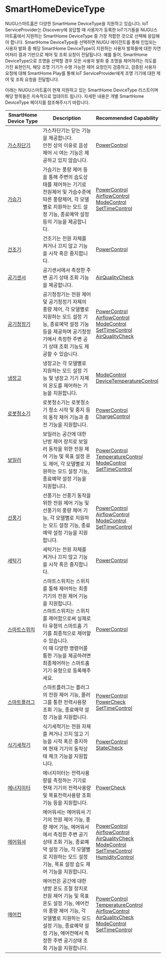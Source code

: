 # SmartHomeDeviceType

NUGU스마트홈은 다양한 SmartHome DeviceType을 지원하고 있습니다. IoT ServiceProvider는 Discovery에 응답할 때 사용자가 등록한 IoT기기들을 NUGU스마트홈에서 지원하는 SmartHome DeviceType 중 가장 적합한 것으로 선택해 응답해야 합니다. SmartHome DeviceType을 선택하면 NUGU 에이전트를 통해 인입되는 사용자 발화 중 해당 SmartHome DeviceType이 지원하는 사용자 발화들에 대한 자연어처리 결과 기반으로 제어 및 조회 요청이 전달됩니다. 예를 들어, SmartHome DeviceType으로 조명을 선택할 경우 모든 사용자 발화 중 조명을 제어하려는 의도를 가진 표현인지, 해당 조명 기기가 수행 가능한 제어 요청인지 검증하고, 검증된 사용자 요청에 대해 SmartHome Play를 통해 IoT ServiceProvider에게 조명 기기에 대한 제어 및 조회 요청을 전달합니다.

아래는 NUGU스마트홈이 현재 지원하고 있는 SmartHome DeviceType 리스트이며 해당 항목들은 지속적으로 업데이트 됩니다. 자세한 내용은 개별 SmartHome DeviceType 페이지를 참조해주시기 바랍니다.

| SmartHome Device Type  | Description                                                                                                                                                         | Recommended Capability                                                                                                                                                                                                                                                                                                                                                                                                          |
|------------------------|---------------------------------------------------------------------------------------------------------------------------------------------------------------------|---------------------------------------------------------------------------------------------------------------------------------------------------------------------------------------------------------------------------------------------------------------------------------------------------------------------------------------------------------------------------------------------------------------------------------|
| [가스차단기](type-1)        | 가스차단기는 닫는 기능을 제공합니다.<br/> 안전 상의 이유로 음성제어 시 여는 기능은 제공하고 있지 않습니다.                                                                                                     | [PowerControl](../smarthomecapability/powercontrol-interface)                                                                                                                                                                                                                                                                                                                                                                   |
| [가습기](type-2)          | 가습기는 풍량 제어 등을 통해 주변의 습도상태를 제어하는 기기로 전원제어 및 가습수준에 따른 풍량제어, 각 모델별로 지원하는 모드 설정 기능, 종료예약 설정 등의 기능을 제공합니다.                                                               | [PowerControl](../smarthomecapability/powercontrol-interface)<br/>[AirflowControl](../smarthomecapability/airflowcontrol-interface)<br/>[ModeControl](../smarthomecapability/modecontrol-interface)<br/>[SetTimeControl](../smarthomecapability/settimecontrol-interface)                                                                                                                                                       |
| [건조기](type-3)          | 건조기는 전원 자체를 켜거나 끄지 않고 기능을 시작 혹은 중지합니다.                                                                                                                              | [PowerControl](../smarthomecapability/powercontrol-interface)                                                                                                                                                                                                                                                                                                                                                                   |
| [공기센서](type-4)         | 공기센서에서 측정한 주변 공기 상태 조회 기능을 제공합니다.                                                                                                                                   | [AirQualityCheck](../smarthomecapability/airqualitycheck-interface)                                                                                                                                                                                                                                                                                                                                                             |
| [공기청정기](type-4-1)      | 공기청정기는 전원 제어 및 공기청정기 자체의 풍량 제어, 각 모델별로 지원하는 모드 설정 기능, 종료예약 설정 기능 등을 제공하며 공기청정기에서 측정한 주변 공기 상태 조회 기능도 제공할 수 있습니다.                                                    | [PowerControl](../smarthomecapability/powercontrol-interface)<br/>[AirflowControl](../smarthomecapability/airflowcontrol-interface)<br/>[ModeControl](../smarthomecapability/modecontrol-interface)<br/>[SetTimeControl](../smarthomecapability/settimecontrol-interface)<br/>[AirQualityCheck](../smarthomecapability/airqualitycheck-interface)                                                                               |
| [냉장고](type-5)          | 냉장고는 각 모델별로 지원하는 모드 설정 기능 및 냉장고 기기 자체의 온도를 제어하는 기능을 지원합니다.                                                                                                          | [ModeControl](../smarthomecapability/modecontrol-interface)<br/>[DeviceTemperatureControl](../smarthomecapability/devicetemperaturecontrol-interface)                                                                                                                                                                                                                                                                           |
| [로봇청소기](type-6)        | 로봇청소기는 로봇청소기 청소 시작 및 중지 등의 동작 제어 기능과 충전 기능을 지원합니다.                                                                                                                  | [PowerControl](../smarthomecapability/powercontrol-interface)<br/>[ChargeControl](../smarthomecapability/chargecontrol-interface)                                                                                                                                                                                                                                                                                               |
| [보일러](type-7)          | 보일러는 공간에 대한 난방 제어 장치로 보일러 동작을 위한 전원 제어 기능 및 목표 설정 온도 제어, 각 모델별로 지원하는 모드 설정 기능, 종료예약 설정 기능을 지원합니다.                                                                   | [PowerControl](../smarthomecapability/powercontrol-interface)<br/>[TemperatureControl](../smarthomecapability/temperaturecontrol-interface)<br/>[ModeControl](../smarthomecapability/modecontrol-interface)<br/>[SetTimeControl](../smarthomecapability/settimecontrol-interface)                                                                                                                                               |
| [선풍기](type-8)          | 선풍기는 선풍기 동작을 위한 전원 제어 기능 및 선풍기의 풍량 제어 기능, 각 모델별로 지원하는 모드 설정 기능, 종료예약 설정 기능을 지원합니다.                                                                                  | [PowerControl](../smarthomecapability/powercontrol-interface)<br/>[AirflowControl](../smarthomecapability/airflowcontrol-interface)<br/>[ModeControl](../smarthomecapability/modecontrol-interface)<br/>[SetTimeControl](../smarthomecapability/settimecontrol-interface)                                                                                                                                                       |
| [세탁기](type-9)          | 세탁기는 전원 자체를 켜거나 끄지 않고 기능을 시작 혹은 중지합니다.                                                                                                                              | [PowerControl](../smarthomecapability/powercontrol-interface)                                                                                                                                                                                                                                                                                                                                                                   |
| [스마트스위치](type-10)      | 스마트스위치는 스위치를 통해 제어하는 최종 기기의 전원 제어 기능을 지원합니다.<br/>스마트스위치는 스위치를 제어함으로써 실제로 타 유형의 스마트홈 기기를 최종적으로 제어할 수 있습니다.<br/>이 때 다양한 명령어를 통한 기능을 제공하려면 최종제어하는 스마트홈 기기 유형으로 등록해주세요. | [PowerControl](../smarthomecapability/powercontrol-interface)                                                                                                                                                                                                                                                                                                                                                                   |
| [스마트플러그](type-11)      | 스마트플러그는 플러그의 전원 제어 기능, 플러그를 통한 전력사용량 조회 기능, 종료예약 설정 기능을 지원합니다.                                                                                                      | [PowerControl](../smarthomecapability/powercontrol-interface)<br/>[PowerCheck](../smarthomecapability/powercheck-interface)<br/>[SetTimeControl](../smarthomecapability/settimecontrol-interface)                                                                                                                                                                                                                               |
| [식기세척기](type-12)       | 식기세척기는 전원 자체를 켜거나 끄지 않고 기능을 시작 혹은 중지하며 현재 기기의 동작상태 체크 기능을 지원합니다.                                                                                                    | [PowerControl](../smarthomecapability/powercontrol-interface)<br/>[StateCheck](../smarthomecapability/statecheck-interface)                                                                                                                                                                                                                                                                                                     |
| [에너지미터](type-13)       | 에너지미터는 전력사용량을 측정하는 기기로 현재 기기의 전력사용량 및 목표전력사용량 조회 기능 등을 지원합니다.                                                                                                       | [PowerCheck](../smarthomecapability/powercheck-interface)                                                                                                                                                                                                                                                                                                                                                                       |
| [에어워셔](type-14)        | 에어워셔는 에어워셔 기기의 전원 제어 기능, 풍량 제어 기능, 에어워셔에서 측정한 주변 공기상태 조회 기능, 종료예약 설정 기능, 각 모델별로 지원하는 모드 설정 기능, 목표 설정 습도 제어 기능을 지원합니다.                                               | [PowerControl](../smarthomecapability/powercontrol-interface)<br/>[AirflowControl](../smarthomecapability/airflowcontrol-interface)<br/>[AirQualityCheck](../smarthomecapability/airqualitycheck-interface)<br/>[ModeControl](../smarthomecapability/modecontrol-interface)<br/>[SetTimeControl](../smarthomecapability/settimecontrol-interface)<br/>[HumidityControl](../smarthomecapability/humiditycontrol-interface)       |
| [에어컨](type-15)         | 에어컨은 공간에 대한 냉방 온도 조절 장치로 전원 제어 기능 및 목표 온도 설정 기능, 에어컨의 풍량 제어 기능, 각 모델별로 지원하는 모드 설정 기능, 종료예약 설정 기능, 에어컨에서 측정한 주변 공기상태 조회 기능을 지원합니다.                                   | [PowerControl](../smarthomecapability/powercontrol-interface)<br/>[TemperatureControl](../smarthomecapability/temperaturecontrol-interface)<br/>[AirflowControl](../smarthomecapability/airflowcontrol-interface)<br/>[AirQualityCheck](../smarthomecapability/airqualitycheck-interface)<br/>[ModeControl](../smarthomecapability/modecontrol-interface)<br/>[SetTimeControl](../smarthomecapability/settimecontrol-interface) |

